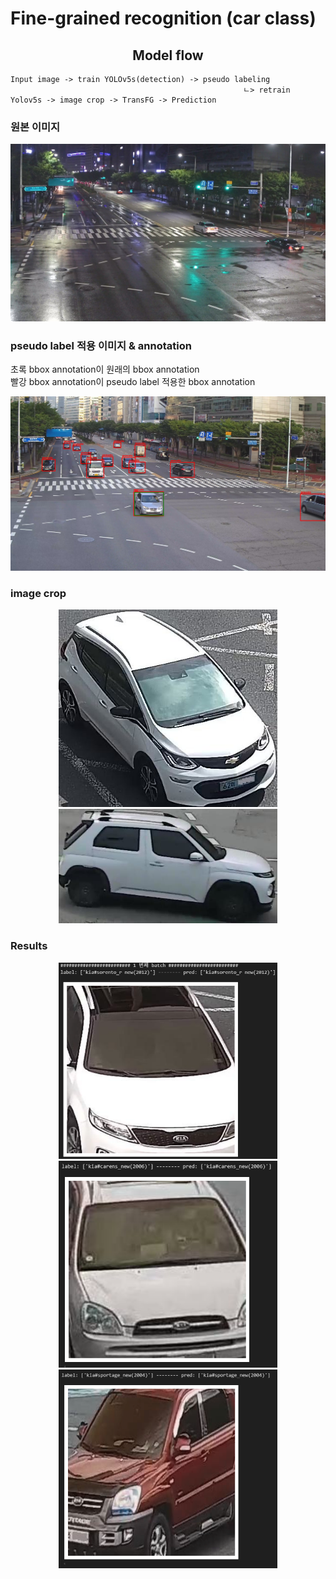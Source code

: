 # Fine-grained recognition (car class)


## <div align="center">Model flow</div>

    Input image -> train YOLOv5s(detection) -> pseudo labeling  
                                                        ㄴ> retrain Yolov5s -> image crop -> TransFG -> Prediction



### 원본 이미지   
![alt text](assets/C-220805_04_CR02_01_A0075.jpg)   

### pseudo label 적용 이미지 & annotation
초록 bbox annotation이 원래의 bbox annotation  
빨강 bbox annotation이 pseudo label 적용한 bbox annotation

![alt text](assets/image.png)

### image crop
<div align="center" style="width:image width px;">
  <img  src="assets/C-220721_15_CR12_03_A0993.jpg" width=350 alt="샘플1">
  <img  src="assets/C-220806_14_CR13_05_A2253.jpg" width=350 alt="샘플2">
</div>

### Results
<div align="center" style="width:image width px;"> 
  <img  src="assets/transfg결과1.PNG" width=350 alt="결과1">
  <img  src="assets/transfg결과2.PNG" width=350 alt="결과2">
  <img  src="assets/transfg결과3.PNG" width=350 alt="결과3">
</div>
<br/>

